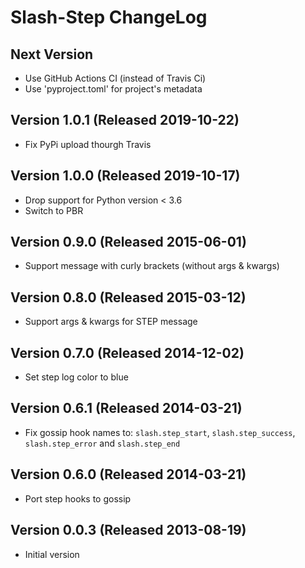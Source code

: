 Slash-Step ChangeLog
====================

Next Version
------------
* Use GitHub Actions CI (instead of Travis Ci)
* Use 'pyproject.toml' for project's metadata

Version 1.0.1 (Released 2019-10-22)
-----------------------------------
* Fix PyPi upload thourgh Travis

Version 1.0.0 (Released 2019-10-17)
-----------------------------------
* Drop support for Python version < 3.6
* Switch to PBR

Version 0.9.0 (Released 2015-06-01)
-----------------------------------
* Support message with curly brackets (without args & kwargs)

Version 0.8.0 (Released 2015-03-12)
-----------------------------------
* Support args & kwargs for STEP message

Version 0.7.0 (Released 2014-12-02)
-----------------------------------
* Set step log color to blue

Version 0.6.1 (Released 2014-03-21)
-----------------------------------
* Fix gossip hook names to: ``slash.step_start``, ``slash.step_success``, ``slash.step_error`` and ``slash.step_end``

Version 0.6.0 (Released 2014-03-21)
-----------------------------------
* Port step hooks to gossip

Version 0.0.3 (Released 2013-08-19)
-----------------------------------
* Initial version

